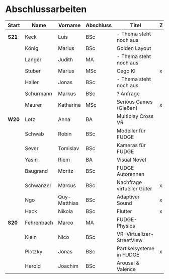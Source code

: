 # Abschlussarbeiten

| Start   | Name       | Vorname      | Abschluss | Titel                      | Z |
|---------|------------|--------------|-----------|----------------------------|---|
| **S21** | Keck       | Luis         | BSc       | - Thema steht noch aus     |   |
|         | König      | Marius       | BSc       | Golden Layout              |   |
|         | Langer     | Judith       | MA        | - Thema steht noch aus     |   |
|         | Stuber     | Marius       | MSc       | Cego KI                    | x |
|         | Haller     | Jonas        | BSc       | - Thema steht noch aus     |   |
|         | Schürmann  | Markus       | BSc       | ? Anfrage                  |   |
|         | Maurer     | Katharina    | MSc       | Serious Games (Gießen)     | x |
| **W20** | Lotz       | Anna         | BA        | Multiplay Cross VR         |   |
|         | Schwab     | Robin        | BSc       | Modeller für FUDGE         |   |
|         | Sever      | Tomislav     | BSc       | Kameras für FUDGE          |   |
|         | Yasin      | Riem         | BA        | Visual Novel               |   |
|         | Baugrand   | Moritz       | BSc       | FUDGE Autorennen           |   |
|         | Schwanzer  | Marcus       | BSc       | Nachfrage virtueller Güter | x |
|         | Ngo        | Quy-Matthias | BSc       | Adaptiver Sound            | x |
|         | Hack       | Nikola       | BSc       | Flutter                    | x |
| **S20** | Fehrenbach | Marco        | MA        | FUDGE- Physics             |   |
|         | Klein      | Nico         | BSc       | VR-Virtualizer-StreetView  |   |
|         | Plotzky    | Jonas        | BSc       | Partikelsysteme in FUDGE   | x |
|         | Herold     | Joachim      | BSc       | Arousal & Valence          |   |
